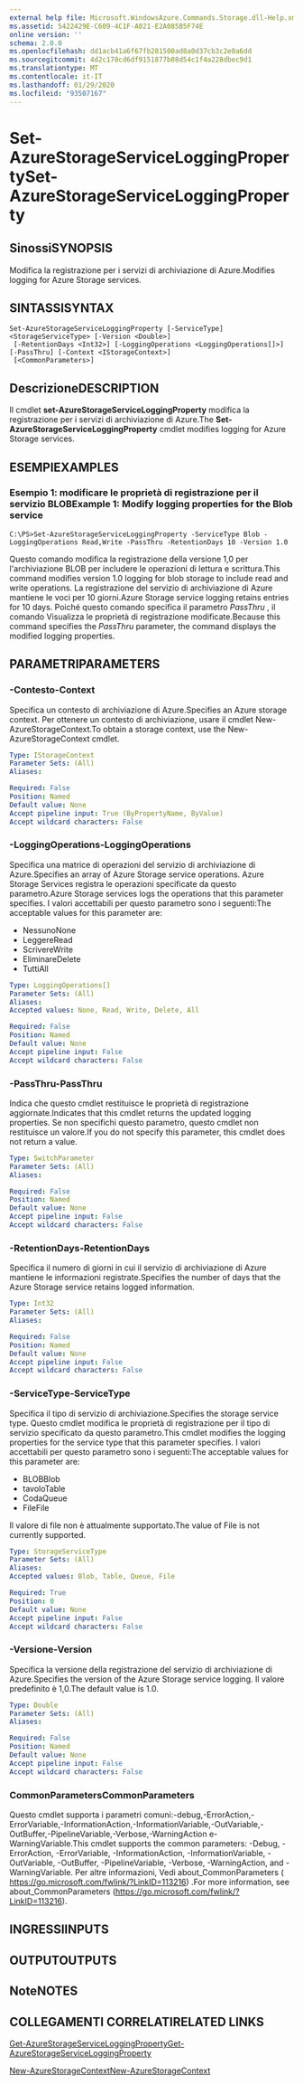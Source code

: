 ```yaml
---
external help file: Microsoft.WindowsAzure.Commands.Storage.dll-Help.xml
ms.assetid: 5422429E-C609-4C1F-A021-E2A085B5F74E
online version: ''
schema: 2.0.0
ms.openlocfilehash: dd1acb41a6f67fb281500ad8a0d37cb3c2e0a6dd
ms.sourcegitcommit: 4d2c178cd6df9151877b08d54c1f4a228dbec9d1
ms.translationtype: MT
ms.contentlocale: it-IT
ms.lasthandoff: 01/29/2020
ms.locfileid: "93507167"
---
```

# <span data-ttu-id="7f657-101">Set-AzureStorageServiceLoggingProperty</span><span class="sxs-lookup"><span data-stu-id="7f657-101">Set-AzureStorageServiceLoggingProperty</span></span>

## <span data-ttu-id="7f657-102">Sinossi</span><span class="sxs-lookup"><span data-stu-id="7f657-102">SYNOPSIS</span></span>
<span data-ttu-id="7f657-103">Modifica la registrazione per i servizi di archiviazione di Azure.</span><span class="sxs-lookup"><span data-stu-id="7f657-103">Modifies logging for Azure Storage services.</span></span>

## <span data-ttu-id="7f657-104">SINTASSI</span><span class="sxs-lookup"><span data-stu-id="7f657-104">SYNTAX</span></span>

```
Set-AzureStorageServiceLoggingProperty [-ServiceType] <StorageServiceType> [-Version <Double>]
 [-RetentionDays <Int32>] [-LoggingOperations <LoggingOperations[]>] [-PassThru] [-Context <IStorageContext>]
 [<CommonParameters>]
```

## <span data-ttu-id="7f657-105">Descrizione</span><span class="sxs-lookup"><span data-stu-id="7f657-105">DESCRIPTION</span></span>
<span data-ttu-id="7f657-106">Il cmdlet **set-AzureStorageServiceLoggingProperty** modifica la registrazione per i servizi di archiviazione di Azure.</span><span class="sxs-lookup"><span data-stu-id="7f657-106">The **Set-AzureStorageServiceLoggingProperty** cmdlet modifies logging for Azure Storage services.</span></span>

## <span data-ttu-id="7f657-107">ESEMPI</span><span class="sxs-lookup"><span data-stu-id="7f657-107">EXAMPLES</span></span>

### <span data-ttu-id="7f657-108">Esempio 1: modificare le proprietà di registrazione per il servizio BLOB</span><span class="sxs-lookup"><span data-stu-id="7f657-108">Example 1: Modify logging properties for the Blob service</span></span>
```
C:\PS>Set-AzureStorageServiceLoggingProperty -ServiceType Blob -LoggingOperations Read,Write -PassThru -RetentionDays 10 -Version 1.0
```

<span data-ttu-id="7f657-109">Questo comando modifica la registrazione della versione 1,0 per l'archiviazione BLOB per includere le operazioni di lettura e scrittura.</span><span class="sxs-lookup"><span data-stu-id="7f657-109">This command modifies version 1.0 logging for blob storage to include read and write operations.</span></span>
<span data-ttu-id="7f657-110">La registrazione del servizio di archiviazione di Azure mantiene le voci per 10 giorni.</span><span class="sxs-lookup"><span data-stu-id="7f657-110">Azure Storage service logging retains entries for 10 days.</span></span>
<span data-ttu-id="7f657-111">Poiché questo comando specifica il parametro *PassThru* , il comando Visualizza le proprietà di registrazione modificate.</span><span class="sxs-lookup"><span data-stu-id="7f657-111">Because this command specifies the *PassThru* parameter, the command displays the modified logging properties.</span></span>

## <span data-ttu-id="7f657-112">PARAMETRI</span><span class="sxs-lookup"><span data-stu-id="7f657-112">PARAMETERS</span></span>

### <span data-ttu-id="7f657-113">-Contesto</span><span class="sxs-lookup"><span data-stu-id="7f657-113">-Context</span></span>
<span data-ttu-id="7f657-114">Specifica un contesto di archiviazione di Azure.</span><span class="sxs-lookup"><span data-stu-id="7f657-114">Specifies an Azure storage context.</span></span>
<span data-ttu-id="7f657-115">Per ottenere un contesto di archiviazione, usare il cmdlet New-AzureStorageContext.</span><span class="sxs-lookup"><span data-stu-id="7f657-115">To obtain a storage context, use the New-AzureStorageContext cmdlet.</span></span>

```yaml
Type: IStorageContext
Parameter Sets: (All)
Aliases: 

Required: False
Position: Named
Default value: None
Accept pipeline input: True (ByPropertyName, ByValue)
Accept wildcard characters: False
```

### <span data-ttu-id="7f657-116">-LoggingOperations</span><span class="sxs-lookup"><span data-stu-id="7f657-116">-LoggingOperations</span></span>
<span data-ttu-id="7f657-117">Specifica una matrice di operazioni del servizio di archiviazione di Azure.</span><span class="sxs-lookup"><span data-stu-id="7f657-117">Specifies an array of Azure Storage service operations.</span></span>
<span data-ttu-id="7f657-118">Azure Storage Services registra le operazioni specificate da questo parametro.</span><span class="sxs-lookup"><span data-stu-id="7f657-118">Azure Storage services logs the operations that this parameter specifies.</span></span>
<span data-ttu-id="7f657-119">I valori accettabili per questo parametro sono i seguenti:</span><span class="sxs-lookup"><span data-stu-id="7f657-119">The acceptable values for this parameter are:</span></span>

- <span data-ttu-id="7f657-120">Nessuno</span><span class="sxs-lookup"><span data-stu-id="7f657-120">None</span></span>
- <span data-ttu-id="7f657-121">Leggere</span><span class="sxs-lookup"><span data-stu-id="7f657-121">Read</span></span>
- <span data-ttu-id="7f657-122">Scrivere</span><span class="sxs-lookup"><span data-stu-id="7f657-122">Write</span></span>
- <span data-ttu-id="7f657-123">Eliminare</span><span class="sxs-lookup"><span data-stu-id="7f657-123">Delete</span></span>
- <span data-ttu-id="7f657-124">Tutti</span><span class="sxs-lookup"><span data-stu-id="7f657-124">All</span></span>

```yaml
Type: LoggingOperations[]
Parameter Sets: (All)
Aliases: 
Accepted values: None, Read, Write, Delete, All

Required: False
Position: Named
Default value: None
Accept pipeline input: False
Accept wildcard characters: False
```

### <span data-ttu-id="7f657-125">-PassThru</span><span class="sxs-lookup"><span data-stu-id="7f657-125">-PassThru</span></span>
<span data-ttu-id="7f657-126">Indica che questo cmdlet restituisce le proprietà di registrazione aggiornate.</span><span class="sxs-lookup"><span data-stu-id="7f657-126">Indicates that this cmdlet returns the updated logging properties.</span></span>
<span data-ttu-id="7f657-127">Se non specifichi questo parametro, questo cmdlet non restituisce un valore.</span><span class="sxs-lookup"><span data-stu-id="7f657-127">If you do not specify this parameter, this cmdlet does not return a value.</span></span>

```yaml
Type: SwitchParameter
Parameter Sets: (All)
Aliases: 

Required: False
Position: Named
Default value: None
Accept pipeline input: False
Accept wildcard characters: False
```

### <span data-ttu-id="7f657-128">-RetentionDays</span><span class="sxs-lookup"><span data-stu-id="7f657-128">-RetentionDays</span></span>
<span data-ttu-id="7f657-129">Specifica il numero di giorni in cui il servizio di archiviazione di Azure mantiene le informazioni registrate.</span><span class="sxs-lookup"><span data-stu-id="7f657-129">Specifies the number of days that the Azure Storage service retains logged information.</span></span>

```yaml
Type: Int32
Parameter Sets: (All)
Aliases: 

Required: False
Position: Named
Default value: None
Accept pipeline input: False
Accept wildcard characters: False
```

### <span data-ttu-id="7f657-130">-ServiceType</span><span class="sxs-lookup"><span data-stu-id="7f657-130">-ServiceType</span></span>
<span data-ttu-id="7f657-131">Specifica il tipo di servizio di archiviazione.</span><span class="sxs-lookup"><span data-stu-id="7f657-131">Specifies the storage service type.</span></span>
<span data-ttu-id="7f657-132">Questo cmdlet modifica le proprietà di registrazione per il tipo di servizio specificato da questo parametro.</span><span class="sxs-lookup"><span data-stu-id="7f657-132">This cmdlet modifies the logging properties for the service type that this parameter specifies.</span></span>
<span data-ttu-id="7f657-133">I valori accettabili per questo parametro sono i seguenti:</span><span class="sxs-lookup"><span data-stu-id="7f657-133">The acceptable values for this parameter are:</span></span>

- <span data-ttu-id="7f657-134">BLOB</span><span class="sxs-lookup"><span data-stu-id="7f657-134">Blob</span></span> 
- <span data-ttu-id="7f657-135">tavolo</span><span class="sxs-lookup"><span data-stu-id="7f657-135">Table</span></span>
- <span data-ttu-id="7f657-136">Coda</span><span class="sxs-lookup"><span data-stu-id="7f657-136">Queue</span></span>
- <span data-ttu-id="7f657-137">File</span><span class="sxs-lookup"><span data-stu-id="7f657-137">File</span></span>

<span data-ttu-id="7f657-138">Il valore di file non è attualmente supportato.</span><span class="sxs-lookup"><span data-stu-id="7f657-138">The value of File is not currently supported.</span></span>

```yaml
Type: StorageServiceType
Parameter Sets: (All)
Aliases: 
Accepted values: Blob, Table, Queue, File

Required: True
Position: 0
Default value: None
Accept pipeline input: False
Accept wildcard characters: False
```

### <span data-ttu-id="7f657-139">-Versione</span><span class="sxs-lookup"><span data-stu-id="7f657-139">-Version</span></span>
<span data-ttu-id="7f657-140">Specifica la versione della registrazione del servizio di archiviazione di Azure.</span><span class="sxs-lookup"><span data-stu-id="7f657-140">Specifies the version of the Azure Storage service logging.</span></span>
<span data-ttu-id="7f657-141">Il valore predefinito è 1,0.</span><span class="sxs-lookup"><span data-stu-id="7f657-141">The default value is 1.0.</span></span>

```yaml
Type: Double
Parameter Sets: (All)
Aliases: 

Required: False
Position: Named
Default value: None
Accept pipeline input: False
Accept wildcard characters: False
```

### <span data-ttu-id="7f657-142">CommonParameters</span><span class="sxs-lookup"><span data-stu-id="7f657-142">CommonParameters</span></span>
<span data-ttu-id="7f657-143">Questo cmdlet supporta i parametri comuni:-debug,-ErrorAction,-ErrorVariable,-InformationAction,-InformationVariable,-OutVariable,-OutBuffer,-PipelineVariable,-Verbose,-WarningAction e-WarningVariable.</span><span class="sxs-lookup"><span data-stu-id="7f657-143">This cmdlet supports the common parameters: -Debug, -ErrorAction, -ErrorVariable, -InformationAction, -InformationVariable, -OutVariable, -OutBuffer, -PipelineVariable, -Verbose, -WarningAction, and -WarningVariable.</span></span> <span data-ttu-id="7f657-144">Per altre informazioni, Vedi about_CommonParameters ( https://go.microsoft.com/fwlink/?LinkID=113216) .</span><span class="sxs-lookup"><span data-stu-id="7f657-144">For more information, see about_CommonParameters (https://go.microsoft.com/fwlink/?LinkID=113216).</span></span>

## <span data-ttu-id="7f657-145">INGRESSI</span><span class="sxs-lookup"><span data-stu-id="7f657-145">INPUTS</span></span>

## <span data-ttu-id="7f657-146">OUTPUT</span><span class="sxs-lookup"><span data-stu-id="7f657-146">OUTPUTS</span></span>

## <span data-ttu-id="7f657-147">Note</span><span class="sxs-lookup"><span data-stu-id="7f657-147">NOTES</span></span>

## <span data-ttu-id="7f657-148">COLLEGAMENTI CORRELATI</span><span class="sxs-lookup"><span data-stu-id="7f657-148">RELATED LINKS</span></span>

[<span data-ttu-id="7f657-149">Get-AzureStorageServiceLoggingProperty</span><span class="sxs-lookup"><span data-stu-id="7f657-149">Get-AzureStorageServiceLoggingProperty</span></span>](./Get-AzureStorageServiceLoggingProperty.md)

[<span data-ttu-id="7f657-150">New-AzureStorageContext</span><span class="sxs-lookup"><span data-stu-id="7f657-150">New-AzureStorageContext</span></span>](./New-AzureStorageContext.md)


